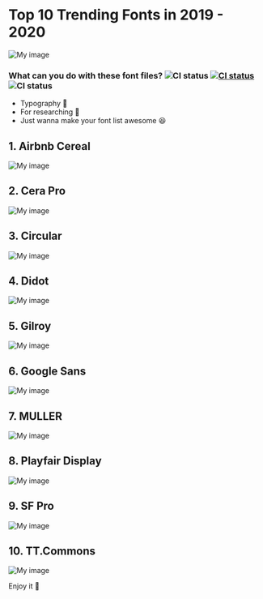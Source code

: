 # Top 10 Trending Fonts in 2019 - 2020

![My image](https://github.com/huuphongnguyen/phong.github.io/raw/master/cereal.png)

### What can you do with these font files? ![CI status](https://img.shields.io/badge/File%3A-TTF-%2330fff1.svg)  [![CI status](https://img.shields.io/badge/huuphongnguyen-.com-%23020977.svg)](https://huuphongnguyen.com)  ![CI status](https://img.shields.io/badge/Purpose%3A-Font-%23027AFF.svg)

* Typography 🤔
* For researching 🧐
* Just wanna make your font list awesome 😆

## 1. Airbnb Cereal
![My image](https://github.com/huuphongnguyen/phong.github.io/raw/master/cereal.png)

## 2. Cera Pro
![My image](https://github.com/huuphongnguyen/top10trendingfonts2019-2020/blob/master/Images/cera-pro.jpg?raw=true)

## 3. Circular
![My image](https://github.com/huuphongnguyen/top10trendingfonts2019-2020/blob/master/Images/Circular.png)

## 4. Didot
![My image](https://github.com/huuphongnguyen/top10trendingfonts2019-2020/blob/master/Images/Didot.jpg)

## 5. Gilroy
![My image](https://github.com/huuphongnguyen/top10trendingfonts2019-2020/blob/master/Images/Gilroy.png)

## 6. Google Sans
![My image](https://github.com/huuphongnguyen/top10trendingfonts2019-2020/blob/master/Images/Google%20Sans.png)

## 7. MULLER
![My image](https://github.com/huuphongnguyen/top10trendingfonts2019-2020/blob/master/Images/MULLER.jpg)

## 8. Playfair Display
![My image](https://github.com/huuphongnguyen/top10trendingfonts2019-2020/blob/master/Images/%20Playfair%20Display.png)

## 9. SF Pro
![My image](https://github.com/huuphongnguyen/top10trendingfonts2019-2020/blob/master/Images/SF%20Pro.jpg)

## 10. TT.Commons
![My image](https://github.com/huuphongnguyen/top10trendingfonts2019-2020/blob/master/Images/TT.Commons.jpg)

Enjoy it 🙌
